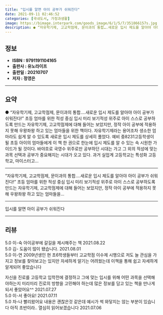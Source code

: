 ```yaml
---
title: "입시를 알면 아이 공부가 쉬워진다"
date: 2021-09-11 02:46:52
categories: [국내도서, 가정과생활]
image: https://bimage.interpark.com/goods_image/6/1/5/7/351866157s.jpg
description: ● “자유학기제, 고교학점제, 문이과의 통합….새로운 입시 제도를 알아야 아이 공부가 쉬워진다!” 초등 엄마를 위한 적성 중심 입시 미리 보기적성 위주로 아이 스스로 공부하도록 만드는 자유학기제, 고교학점제에 대해 들어는 보았지만, 정작 아이 공부에 적용하지 못해 우왕좌왕 하고 있는
---
```


## **정보**

- **ISBN : 9791191104165**
- **출판사 : 유노라이프**
- **출판일 : 20210707**
- **저자 : 정영은**

------



## **요약**

●  “자유학기제, 고교학점제, 문이과의 통합….새로운 입시 제도를 알아야 아이 공부가 쉬워진다!” 초등 엄마를 위한 적성 중심 입시 미리 보기적성 위주로 아이 스스로 공부하도록 만드는 자유학기제, 고교학점제에 대해 들어는 보았지만, 정작 아이 공부에 적용하지 못해 우왕좌왕 하고 있는 엄마들을 위한 책이다. 자유학기제라는 용어조차 생소한 엄마라도 쉽게 알 수 있도록 새로운 입시 제도를 상세히 풀었다. 예비 중8231고등학생이 될 초등 아이의 엄마들에게 이 책 한 권으로 한눈에 입시 제도를 알 수 있는 속 시원한 가이드가 될 것이다.  바야흐로 국영수 위주로만 공부하던 시대는 가고 그 외의 적성에 맞는 과목 선택과 공부가 중요해지는 시대가 오고 있다. 과거 실업계 고등학교는 특성화 고등학교, 마이스터고...

------

“자유학기제, 고교학점제, 문이과의 통합….새로운 입시 제도를 알아야 아이 공부가 쉬워진다!” 초등 엄마를 위한 적성 중심 입시 미리 보기적성 위주로 아이 스스로 공부하도록 만드는 자유학기제, 고교학점제에 대해 들어는 보았지만, 정작 아이 공부에 적용하지 못해 우왕좌왕 하고 있는 엄마들을... 

------


입시를 알면 아이 공부가 쉬워진다 

------


## **리뷰** 

5.0 이-숙 아이공부에 갈길을 제시해주는 책 2021.08.22 <br/>5.0 김- 도움이 많이 됐습니다. 2021.08.01 <br/>5.0 이-연 2009년생인 현 초6학생들부터 고교학점 이수제 시행으로 저도 늘 관심을 가지고 정보를 찾아보고는 있지만 자세하게 알기는 어려웠는데 이책을 통해 쉽고 자세하게 알게되어 좋았습니다

자신을 진로를 고등학교 입학전에 결정하고 그에 맞는 입시를 위해 어떤 과목을 선택해야하는지 미리미리 진로의 방향을 고민해야 하는데 많은 정보를 담고 있는 책을 만나게되서 좋았어요^^ 2021.07.27 <br/>5.0 이-서 좋아요! 2021.07.11 <br/>5.0 차-나 빨리왔어요 내용은 괜찮은것 같은데 예시가 썩 와닿지는 않는 부분이 있습니다 아직 초반이라.. 열심히 읽어보겠습니다 2021.07.06 <br/>